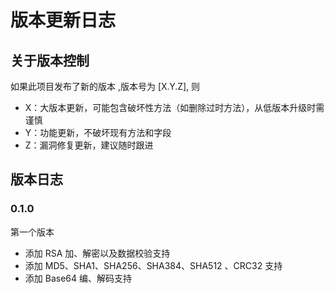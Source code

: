 # 版本更新日志

## 关于版本控制

如果此项目发布了新的版本 ,版本号为 [X.Y.Z], 则

- X：大版本更新，可能包含破坏性方法（如删除过时方法），从低版本升级时需谨慎
- Y：功能更新，不破坏现有方法和字段
- Z：漏洞修复更新，建议随时跟进

## 版本日志

### 0.1.0

第一个版本

- 添加 RSA 加、解密以及数据校验支持
- 添加 MD5、SHA1、SHA256、SHA384、SHA512 、CRC32 支持
- 添加 Base64 编、解码支持
